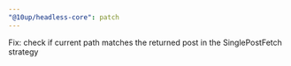 ```yaml
---
"@10up/headless-core": patch
---
```


Fix: check if current path matches the returned post in the SinglePostFetch strategy
